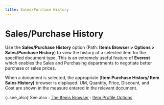 ```yaml
---
title: Sales/Purchase History
---
```


# Sales/Purchase History


Use the **Sales/Purchase History**  option (Path: **Items Browser &gt; Options 
 &gt; Sales/Purchase History**) to view the history of a selected  item for the specified document type. This is an extremely useful feature  of **Everest** which enables the Sales  and Purchasing departments to negotiate better purchase or sales prices.


When a document is selected, the appropriate (**Item 
 Purchase History/ Item Sales History)** browser is displayed. UM,  Quantity, Price, Discount, and Cost are shown in the measure entered in  the relevant document.


{:.see_also}
See also
: [The Items Browser]({{site.mi_baseurl}}/the-items-browser/the_items_explorer.html)
: [Item Profile  Options]({{site.mi_baseurl}}/item-profile-options/item_profile_options.html)
